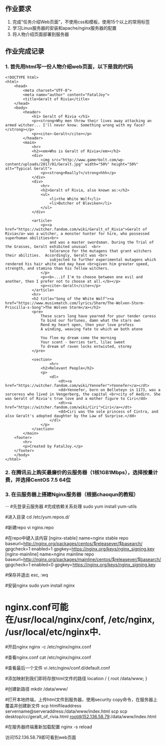 ## 作业要求

1. 完成“任务介绍Web页面”，不使用css和模板，使用15个以上的常用标签
2. 学习Linux服务器的安装和apache/nginx服务器的配置
3. 将人物介绍页面部署到服务器

## 作业完成记录
### 1. 首先用html写一份人物介绍web页面，以下是我的代码

```
<!DOCTYPE html> 
<html> 
    <head>    
        <meta charset="UTF-8">    
        <meta name="author" content="FatalJoy">
        <title>Geralt of Rivia</title> 
    </head> 
    <body>    
        <header>        
            <h1> Geralt of Rivia </h1>  
            <p><strong>Why men throw their lives away attacking an armed witcher... I'll never know. Something wrong with my face?</strong></p>
            <p><cite>-Geralt</cite></p> 
        </header>
        <main> 
            <hr>
            <h2><em>Who is Geralt of Rivia</em></h2>                         
            <div>                
                <img src="http://www.gamerbolt.com/wp-content/uploads/2017/01/Geralt.jpg" width="50%" height="50%" alt="Typical Geralt">                
                <p><strong>Really?</strong>hhh</p>            
            </div> 
            <div>
                <hr> 
                <h2>Geralt of Rivia, also known as:</h2>               
                <ul>
                    <li>the White Wolf</li>  
                    <li>Butcher of Blaviken</li>
                </ul>          
            </div>           

            <article>               
                <p><a href="https://witcher.fandom.com/wiki/Geralt_of_Rivia">Geralt of Rivia</a> was a witcher, a monster hunter for hire, who possessed superhuman abilities<br> 
                    and was a master swordsman. During the Trial of the Grasses, Geralt exhibited unusual  <br>
                    tolerance for the mutagens that grant witchers their abilities.  Accordingly, Geralt was <br>
                    subjected to further experimental mutagens which rendered his hair white and may have <br>given him greater speed, strength, and stamina than his fellow witchers.
                </p>
                <p><b>...if I'm to choose between one evil and another, then I prefer not to choose at all.</b></p> 
                <p><cite>-Geralt</cite></p>                 
            </article>
            <hr>
            <h2 title="Song of the White Wolf"><a href="https://www.musixmatch.com/lyrics/Sharm/The-Wolven-Storm-Priscilla-s-Song">The Wolven Storm</a></h2>
            <pre>            
                These scars long have yearned for your tender caress
                To bind our fortunes, damn what the stars own
                Rend my heart open, then your love profess
                A winding, weaving fate to which we both atone
                    
                You flee my dream come the morning
                Your scent - berries tart, lilac sweet
                To dream of raven locks entwisted, stormy
            </pre>

            <section>
                    <hr>                
                <h2>Relevant People</h2>                
                <p> 
                    <dl>
                        <dt><a href="https://witcher.fandom.com/wiki/Yennefer">Yennefer</a></dt>
                        <dd>Yennefer, born on Belleteyn in 1173, was a sorceress who lived in Vengerberg, the capital <br>city of Aedirn. She was Geralt of Rivia's true love and a mother figure to Ciri</dd>
                        <dt><a href="https://witcher.fandom.com/wiki/Ciri">Ciri</a></dt>
                        <dd>Ciri was the sole princess of Cintra, and also Geralt's adopted daughter by the Law of Surprise.</dd>
                    </dl>
                </p>     
            </section> 
        </main>
    <footer>         
        <hr>        
        <p>Created by FatalJoy.</p>    
    </footer> 
    </body> 
</html>
```

### 2. 在腾讯云上购买最廉价的云服务器（1核1GB1Mbps），选择按量计费，并选择CentOS 7.5 64位
### 3. 在云服务器上搭建Nginx服务器（根据chaoqun的教程）

···
#先登录云服务器
#完成依赖关系处理
sudo yum install yum-utils

#进入目录
cd /etc/yum.repos.d/

#新建repo
vi nginx.repo

#在repo中键入该内容
[nginx-stable] 
name=nginx stable repo 
baseurl=http://nginx.org/packages/centos/$releasever/$basearch/ 
gpgcheck=1 
enabled=1 
gpgkey=https://nginx.org/keys/nginx_signing.key
[nginx-mainline] 
name=nginx mainline repo 
baseurl=http://nginx.org/packages/mainline/centos/$releasever/$basearch/ 
gpgcheck=1 
enabled=0 
gpgkey=https://nginx.org/keys/nginx_signing.key

#保存并退出
esc, :wq

#安装nginx
sudo yum install nginx 

# nginx.conf可能在/usr/local/nginx/conf, /etc/nginx, /usr/local/etc/nginx中.
#开启nginx
nginx -c /etc/nginx/nginx.conf

#查看nginx.conf
cat /etc/nginx/nginx.conf

#查看最后一个文件
vi /etc/nginx/conf.d/default.conf

#添加映射到我们即将存放html文件的路径
    location / {        root   /data/www;    }
 
#创建新路径
mkdir /data/www/

#打开本地终端，上传html文件到服务器，使用security copy命令，在服务器上覆盖并创建新文件
scp htmlfileaddress servername@serveraddress:/data/www/index.html
scp scp desktop/cc/geralt_of_rivia.html root@152.136.58.79:/data/www/index.html

#在服务器终端重新加载配置
nginx -s reload

访问152.136.58.79即可看到web页面
